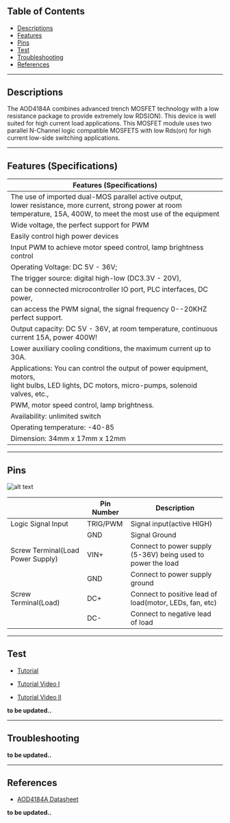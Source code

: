 #

## Table of Contents

-   [Descriptions](#descriptions)
-   [Features](#features)
-   [Pins](#pins)
-   [Test](#test-code)
-   [Troubleshooting](#troubleshooting)
-   [References](#references)

---

## Descriptions

The AOD4184A combines advanced trench MOSFET technology with a low resistance package to provide extremely low RDS(ON). This device is well suited for high current load applications.
This MOSFET module uses two parallel N-Channel logic compatible MOSFETS with low Rds(on) for high current low-side switching applications.

---

## Features (Specifications)

| Features (Specifications)                                                                                                                                                        |
| -------------------------------------------------------------------------------------------------------------------------------------------------------------------------------- |
| The use of imported dual-MOS parallel active output, <br> lower resistance, more current, strong power at room <br>temperature, 15A, 400W, to meet the most use of the equipment |
| Wide voltage, the perfect support for PWM                                                                                                                                        |
| Easily control high power devices                                                                                                                                                |
| Input PWM to achieve motor speed control, lamp brightness control                                                                                                                |
| Operating Voltage: DC 5V - 36V;                                                                                                                                                  |
| The trigger source: digital high-low (DC3.3V - 20V),                                                                                                                             |
| can be connected microcontroller IO port, PLC interfaces, DC power,                                                                                                              |
| can access the PWM signal, the signal frequency 0--20KHZ perfect support.                                                                                                        |
| Output capacity: DC 5V - 36V, at room temperature, continuous current 15A, power 400W!                                                                                           |
| Lower auxiliary cooling conditions, the maximum current up to 30A.                                                                                                               |
| Applications: You can control the output of power equipment, motors, <br>light bulbs, LED lights, DC motors, micro-pumps, solenoid valves, etc.,                                 |
| PWM, motor speed control, lamp brightness.                                                                                                                                       |
| Availability: unlimited switch                                                                                                                                                   |
| Operating temperature: -40-85                                                                                                                                                    |
| Dimension: 34mm x 17mm x 12mm                                                                                                                                                    |

---

## Pins

![alt text](https://bit.ly/3lUGLr8 'pinout')

|                                   | Pin Number | Description                                                  |
| --------------------------------- | ---------- | ------------------------------------------------------------ |
| Logic Signal Input                | TRIG/PWM   | Signal input(active HIGH)                                    |
|                                   | GND        | Signal Ground                                                |
| Screw Terminal(Load Power Supply) | VIN+       | Connect to power supply (5-36V) being used to power the load |
|                                   | GND        | Connect to power supply ground                               |
| Screw Terminal(Load)              | DC+        | Connect to positive lead of load(motor, LEDs, fan, etc)      |
|                                   | DC-        | Connect to negative lead of load                             |

---

## Test

-   [Tutorial](https://robojax.com/learn/arduino/?vid=robojax-e-Switch-AOD4184A)

-   [Tutorial Video I](https://youtu.be/tCJ2Q-CT6Q8)
-   [Tutorial Video II](https://youtu.be/ieaUl1jhDb0)

**to be updated..**

---

## Troubleshooting

**to be updated..**

---

## References

-   [AOD4184A Datasheet](https://bit.ly/3fkkJg7)

**to be updated..**
